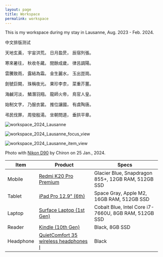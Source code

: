 ```yaml
---
layout: page
title: Workspace
permalink: workspace
---
```


This is my workspace during my stay in Lausanne, Aug. 2023 - Feb. 2024.

中文排版测试

天地玄黃， 宇宙洪荒。 日月盈昃， 辰宿列張。

寒來暑往， 秋收冬藏。 閏餘成歲， 律呂調陽。

雲騰致雨， 露結為霜。 金生麗水， 玉出崑崗。

劍號巨闕， 珠稱夜光。 果珍李柰， 菜重芥薑。

海鹹河淡， 鱗潛羽翔。 龍師火帝， 鳥官人皇。

始制文字， 乃服衣裳。 推位讓國， 有虞陶唐。

弔民伐罪， 周發殷湯。 坐朝問道， 垂拱平章。

![workspace_2024_Lausanne](https://imgur.com/mSTCO1x.jpg)

![workspace_2024_Lausanne_focus_view](https://i.imgur.com/CTC6f5H.jpg)

![workspace_2024_Lausanne_item_view](https://i.imgur.com/UwlKBGy.jpg)

Photo with [Nikon D90](https://www.nikonusa.com/en/nikon-products/product-archive/dslr-cameras/d90.html) by Chiron on 25 Jan., 2024.

| Item | Product | Specs |
| --- | --- | --- |
| Mobile | [Redmi K20 Pro Premium](https://www.mi.com/in/redmi-k20-pro/) | Glacier Blue, Snapdragon 855+, 12GB RAM, 512GB SSD |
| Tablet | [iPad Pro 12.9" (6th)](https://www.apple.com/ipad-pro/) | Space Gray, Apple M2, 16GB RAM, 512GB SSD |
| Laptop | [Surface Laptop (1st Gen)](https://support.microsoft.com/en-us/surface/surface-laptop-1st-gen-specs-and-features-30b1b484-4587-928f-ea9a-351d411569af) | Cobalt Blue, Intel Core i7-7660U, 8GB RAM, 512GB SSD |
| Reader | [Kindle (10th Gen)](https://www.amazon.in/Kindle-10th-Gen/dp/B07FQ4Q7MB) | Black, 8GB SSD |
| Headphone | [QuietComfort 35 wireless headphones I](https://www.bose.ch/de_ch/support/products/bose_headphones_support/bose_around_ear_headphones_support/quietcomfort-35-wireless.html) | Black | 
